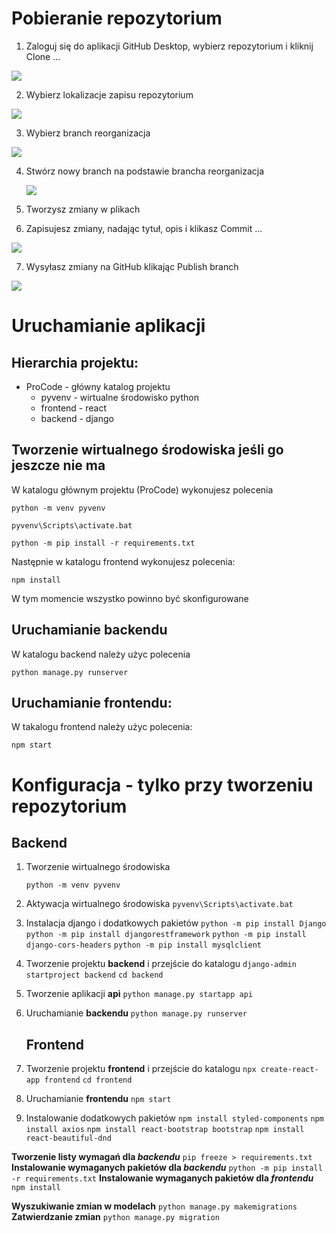 # Pobieranie repozytorium

1. Zaloguj się do aplikacji GitHub Desktop, wybierz repozytorium i kliknij Clone ...

![](images/1.png)

2. Wybierz lokalizacje zapisu repozytorium

![](images/2.png)

3. Wybierz branch reorganizacja

![](images/3.png)

4. Stwórz nowy branch na podstawie brancha reorganizacja
   
   ![](images/4.png)

5. Tworzysz zmiany w plikach

6. Zapisujesz zmiany, nadając tytuł, opis i klikasz Commit ...

![](images/5.png)

7. Wysyłasz zmiany na GitHub klikając Publish branch

![](images/6.png)

# Uruchamianie aplikacji

## Hierarchia projektu:

- ProCode - główny katalog projektu
  - pyvenv - wirtualne środowisko python
  - frontend - react
  - backend - django

## Tworzenie wirtualnego środowiska jeśli go jeszcze nie ma

W katalogu głównym projektu (ProCode) wykonujesz polecenia

    python -m venv pyvenv

    pyvenv\Scripts\activate.bat

    python -m pip install -r requirements.txt

Następnie w katalogu frontend wykonujesz polecenia:

    npm install

W tym momencie wszystko powinno być skonfigurowane

## Uruchamianie backendu
W katalogu backend należy użyc polecenia

    python manage.py runserver

## Uruchamianie frontendu:
W takalogu frontend należy użyc polecenia:

    npm start

# Konfiguracja - tylko przy tworzeniu repozytorium

## Backend

1. Tworzenie wirtualnego środowiska

   ```python -m venv pyvenv```

2. Aktywacja wirtualnego środowiska
   ```pyvenv\Scripts\activate.bat```

3. Instalacja django i dodatkowych pakietów
   ```python -m pip install Django```
   ```python -m pip install djangorestframework```
   ```python -m pip install django-cors-headers```
   ```python -m pip install mysqlclient```

4. Tworzenie projektu **backend** i przejście do katalogu
   ```django-admin startproject backend```
   ```cd backend```

5. Tworzenie aplikacji **api**
   ```python manage.py startapp api```

6. Uruchamianie **backendu**
   ```python manage.py runserver```
   
   ## Frontend

7. Tworzenie projektu **frontend** i przejście do katalogu
   ```npx create-react-app frontend```
   ```cd frontend```

8. Uruchamianie **frontendu**
   ```npm start```

9. Instalowanie dodatkowych pakietów
   ```npm install styled-components```
   ```npm install axios```
   ```npm install react-bootstrap bootstrap```
   ```npm install react-beautiful-dnd```

**Tworzenie listy wymagań dla _backendu_**
    ```pip freeze > requirements.txt```
**Instalowanie wymaganych pakietów dla _backendu_**
    ```python -m pip install -r requirements.txt```
**Instalowanie wymaganych pakietów dla _frontendu_**
    ```npm install```

**Wyszukiwanie zmian w modelach**
    ```python manage.py makemigrations```
**Zatwierdzanie zmian**
    ```python manage.py migration```
